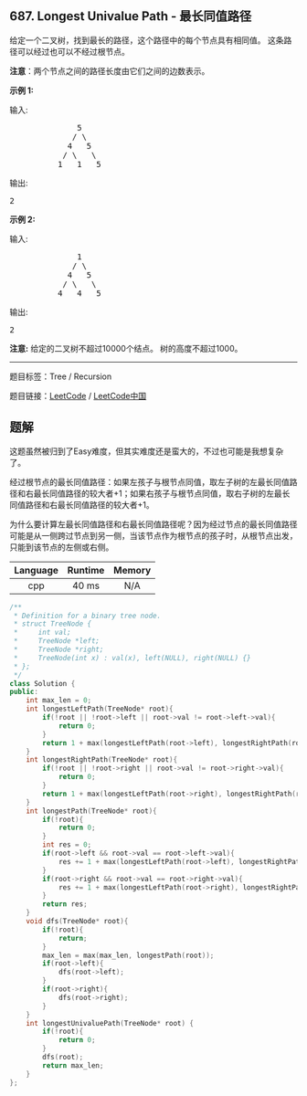 ## 687. Longest Univalue Path - 最长同值路径

<!--If you want to use the English description, use `question.content` instead-->

<p>给定一个二叉树，找到最长的路径，这个路径中的每个节点具有相同值。 这条路径可以经过也可以不经过根节点。</p>

<p><strong>注意</strong>：两个节点之间的路径长度由它们之间的边数表示。</p>

<p><strong>示例 1:</strong></p>

<p>输入:</p>

<pre>
              5
             / \
            4   5
           / \   \
          1   1   5
</pre>

<p>输出:</p>

<pre>
2
</pre>

<p><strong>示例 2:</strong></p>

<p>输入:</p>

<pre>
              1
             / \
            4   5
           / \   \
          4   4   5
</pre>

<p>输出:</p>

<pre>
2
</pre>

<p><strong>注意:</strong> 给定的二叉树不超过10000个结点。&nbsp;树的高度不超过1000。</p>



-----

题目标签：Tree / Recursion

题目链接：[LeetCode](https://leetcode.com/problems/longest-univalue-path/description/)  /  [LeetCode中国](https://leetcode-cn.com/problems/longest-univalue-path/description/)

## 题解

这题虽然被归到了Easy难度，但其实难度还是蛮大的，不过也可能是我想复杂了。

经过根节点的最长同值路径：如果左孩子与根节点同值，取左子树的左最长同值路径和右最长同值路径的较大者+1；如果右孩子与根节点同值，取右子树的左最长同值路径和右最长同值路径的较大者+1。

为什么要计算左最长同值路径和右最长同值路径呢？因为经过节点的最长同值路径可能是从一侧跨过节点到另一侧，当该节点作为根节点的孩子时，从根节点出发，只能到该节点的左侧或右侧。

| Language | Runtime | Memory |
|:---:|:---:|:---:|
| cpp  | 40  ms | N/A |

```cpp
/**
 * Definition for a binary tree node.
 * struct TreeNode {
 *     int val;
 *     TreeNode *left;
 *     TreeNode *right;
 *     TreeNode(int x) : val(x), left(NULL), right(NULL) {}
 * };
 */
class Solution {
public:
    int max_len = 0;
    int longestLeftPath(TreeNode* root){
        if(!root || !root->left || root->val != root->left->val){
            return 0;
        }
        return 1 + max(longestLeftPath(root->left), longestRightPath(root->left));
    }
    int longestRightPath(TreeNode* root){
        if(!root || !root->right || root->val != root->right->val){
            return 0;
        }
        return 1 + max(longestLeftPath(root->right), longestRightPath(root->right));
    }
    int longestPath(TreeNode* root){
        if(!root){
            return 0;
        }
        int res = 0;
        if(root->left && root->val == root->left->val){
            res += 1 + max(longestLeftPath(root->left), longestRightPath(root->left));
        }
        if(root->right && root->val == root->right->val){
            res += 1 + max(longestLeftPath(root->right), longestRightPath(root->right));
        }
        return res;
    }
    void dfs(TreeNode* root){
        if(!root){
            return;
        }
        max_len = max(max_len, longestPath(root));
        if(root->left){
            dfs(root->left);
        }
        if(root->right){
            dfs(root->right);
        }
    }
    int longestUnivaluePath(TreeNode* root) {
        if(!root){
            return 0;
        }
        dfs(root);
        return max_len;
    }
};
```
